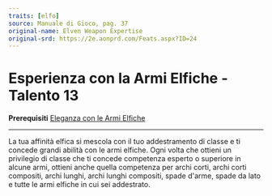 ```yaml
---
traits: [elfo]
source: Manuale di Gioco, pag. 37
original-name: Elven Weapon Expertise
original-srd: https://2e.aonprd.com/Feats.aspx?ID=24
---
```


# Esperienza con la Armi Elfiche - Talento 13

**Prerequisiti**
[Eleganza con le Armi Elfiche](/stirpi/elfo/talenti/eleganza-con-le-armi-elfiche)

---

La tua affinità elfica si mescola con il tuo addestramento di classe e ti
concede grandi abilità con le armi elfiche. Ogni volta che ottieni un privilegio
di classe che ti concede competenza esperto o superiore in alcune armi, ottieni
anche quella competenza per archi corti, archi corti compositi, archi lunghi,
archi lunghi compositi, spade d'arme, spade da lato e tutte le armi elfiche in
cui sei addestrato.
